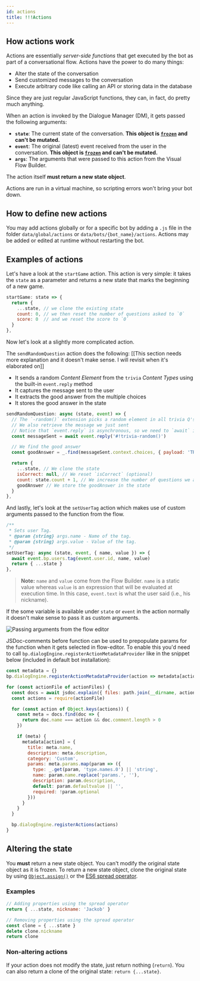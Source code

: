 ```yaml
---
id: actions
title: !!!Actions
---
```


## How actions work

Actions are essentially _server-side functions_ that get executed by the bot as part of a conversational flow. Actions have the power to do many things:

- Alter the state of the conversation
- Send customized messages to the conversation
- Execute arbitrary code like calling an API or storing data in the database

Since they are just regular JavaScript functions, they can, in fact, do pretty much anything.

When an action is invoked by the Dialogue Manager (DM), it gets passed the following arguments:

- **`state`**: The current state of the conversation. **This object is [`frozen`](https://developer.mozilla.org/en-US/docs/Web/JavaScript/Reference/Global_Objects/Object/freeze) and can't be mutated.**
- **`event`**: The original (latest) event received from the user in the conversation. **This object is [`frozen`](https://developer.mozilla.org/en-US/docs/Web/JavaScript/Reference/Global_Objects/Object/freeze) and can't be mutated.**
- **`args`**: The arguments that were passed to this action from the Visual Flow Builder.

The action itself **must return a new state object**.

Actions are run in a virtual machine, so scripting errors won't bring your bot down.

## How to define new actions

You may add actions globally or for a specific bot by adding a `.js` file in the folder `data/global/actions` or `data/bots/{bot_name}/actions`.
Actions may be added or edited at runtime without restarting the bot.

## Examples of actions

Let's have a look at the `startGame` action. This action is very simple: it takes the `state` as a parameter and returns a new state that marks the beginning of a new game.

```js
startGame: state => {
  return {
    ...state, // we clone the existing state
    count: 0, // we then reset the number of questions asked to `0`
    score: 0  // and we reset the score to `0`
  }
},
```

Now let's look at a slightly more complicated action.

The `sendRandomQuestion` action does the following: [[This section needs more explanation and it doesn't make sense. I will revisit when it's elaborated on]]

- It sends a random _Content Element_ from the `trivia` _Content Types_ using the built-in `event.reply` method
- It captures the message sent to the user
- It extracts the good answer from the multiple choices
- It stores the good answer in the state

```js
sendRandomQuestion: async (state, event) => {
  // The `-random()` extension picks a random element in all trivia Q's
  // We also retrieve the message we just sent
  // Notice that `event.reply` is asynchronous, so we need to `await` it
  const messageSent = await event.reply('#!trivia-random()')

  // We find the good answer
  const goodAnswer = _.find(messageSent.context.choices, { payload: 'TRIVIA_GOOD' })

  return {
    ...state, // We clone the state
    isCorrect: null, // We reset `isCorrect` (optional)
    count: state.count + 1, // We increase the number of questions we asked so far
    goodAnswer // We store the goodAnswer in the state
  }
},
```

And lastly, let's look at the `setUserTag` action which makes use of custom arguments passed to the function from the flow.

```js
/**
 * Sets user Tag.
 * @param {string} args.name - Name of the tag.
 * @param {string} args.value - Value of the tag.
 */
setUserTag: async (state, event, { name, value }) => {
  await event.bp.users.tag(event.user.id, name, value)
  return { ...state }
},
```

> **Note:** `name` and `value` come from the Flow Builder. `name` is a static value whereas `value` is an expression that will be evaluated at execution time. In this case, `event.text` is what the user said (i.e., his nickname).

If the some variable is available under `state` or `event` in the action normally it doesn't make sense to pass it as custom arguments.

![Passing arguments from the flow editor][setusertagargs]

JSDoc-comments before function can be used to prepopulate params for the function when it gets selected in flow-editor.
To enable this you'd need to call `bp.dialogEngine.registerActionMetadataProvider` like in the snippet below (included in default bot installation):

```js
const metadata = {}
bp.dialogEngine.registerActionMetadataProvider(action => metadata[action])

for (const actionFile of actionFiles) {
  const docs = await jsdoc.explain({ files: path.join(__dirname, actionFile) })
  const actions = require(actionFile)

  for (const action of Object.keys(actions)) {
    const meta = docs.find(doc => {
      return doc.name === action && doc.comment.length > 0
    })

    if (meta) {
      metadata[action] = {
        title: meta.name,
        description: meta.description,
        category: 'Custom',
        params: meta.params.map(param => ({
          type: _.get(param, 'type.names.0') || 'string',
          name: param.name.replace('params.', ''),
          description: param.description,
          default: param.defaultvalue || '',
          required: !param.optional
        }))
      }
    }
  }

  bp.dialogEngine.registerActions(actions)
}
```

## Altering the state

You **must** return a new state object. You can't modify the original state object as it is frozen. To return a new state object, clone the original state by using [`Object.assign()`](https://developer.mozilla.org/en-US/docs/Web/JavaScript/Reference/Global_Objects/Object/assign) or the [ES6 spread operator](https://developer.mozilla.org/en-US/docs/Web/JavaScript/Reference/Operators/Spread_syntax).

### Examples

```js
// Adding properties using the spread operator
return { ...state, nickname: 'Jackob' }

// Removing properties using the spread operator
const clone = { ...state }
delete clone.nickname
return clone
```

### Non-altering actions

If your action does not modify the state, just return nothing (`return`). You can also return a clone of the original state: `return {...state}`.

[setusertagargs]: {{site.baseurl}}/images/setUserTagArgs.jpg
